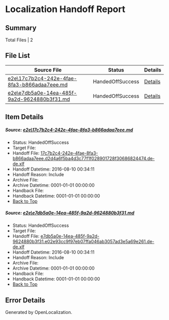 # <a name='report-top'></a> Localization Handoff Report

## Summary
 Total Files | 2

## File List
 Source File | Status | Details 
 ----------- | ------ | ------- 
 [e2e\17c7b2c4-242e-4fae-8fa3-b866adaa7eee.md](https://github.com/OpenLocalizationTestOrg/oltest/blob/b2019aa1d2fddc93c8f7668d7db719886014a8b9/e2e/17c7b2c4-242e-4fae-8fa3-b866adaa7eee.md) | HandedOffSuccess | [Details](#5d42b743bc73136eef1991eff2c5c13a992ac2e31)
 [e2e\e7db5a0e-14ea-485f-9a2d-9624880b3f31.md](https://github.com/OpenLocalizationTestOrg/oltest/blob/b2019aa1d2fddc93c8f7668d7db719886014a8b9/e2e/e7db5a0e-14ea-485f-9a2d-9624880b3f31.md) | HandedOffSuccess | [Details](#a28a6d622e1965d3530b0dee3ce21a8d4b21ba2d4)

## Item Details
##### <a name='5d42b743bc73136eef1991eff2c5c13a992ac2e31'></a> Source: [e2e\17c7b2c4-242e-4fae-8fa3-b866adaa7eee.md](https://github.com/OpenLocalizationTestOrg/oltest/blob/b2019aa1d2fddc93c8f7668d7db719886014a8b9/e2e/17c7b2c4-242e-4fae-8fa3-b866adaa7eee.md)
* Status: HandedOffSuccess
* Target File: 
* Handoff File: [17c7b2c4-242e-4fae-8fa3-b866adaa7eee.d2d4a6f5ba4d3c77f1f028901728f30686824474.de-de.xlf](https://github.com/OpenLocalizationTestOrg/olhandoff-e2e/blob/24724c7f0587bcee6f9726ced9c3d1db20438386/ol-handoff/OpenLocalizationTestOrg/ol-test-dede/ci/ht/17c7b2c4-242e-4fae-8fa3-b866adaa7eee.d2d4a6f5ba4d3c77f1f028901728f30686824474.de-de.xlf)
* Handoff Datetime: 2016-08-10 00:34:11
* Handoff Reason: Include
* Archive File: 
* Archive Datetime: 0001-01-01 00:00:00
* Handback File: 
* Handback Datetime: 0001-01-01 00:00:00
* [Back to Top](#report-top)

##### <a name='a28a6d622e1965d3530b0dee3ce21a8d4b21ba2d4'></a> Source: [e2e\e7db5a0e-14ea-485f-9a2d-9624880b3f31.md](https://github.com/OpenLocalizationTestOrg/oltest/blob/b2019aa1d2fddc93c8f7668d7db719886014a8b9/e2e/e7db5a0e-14ea-485f-9a2d-9624880b3f31.md)
* Status: HandedOffSuccess
* Target File: 
* Handoff File: [e7db5a0e-14ea-485f-9a2d-9624880b3f31.e02e93cc9f97eb07ffa046ab3057ad3e5a69e261.de-de.xlf](https://github.com/OpenLocalizationTestOrg/olhandoff-e2e/blob/24724c7f0587bcee6f9726ced9c3d1db20438386/ol-handoff/OpenLocalizationTestOrg/ol-test-dede/ci/ht/e7db5a0e-14ea-485f-9a2d-9624880b3f31.e02e93cc9f97eb07ffa046ab3057ad3e5a69e261.de-de.xlf)
* Handoff Datetime: 2016-08-10 00:34:11
* Handoff Reason: Include
* Archive File: 
* Archive Datetime: 0001-01-01 00:00:00
* Handback File: 
* Handback Datetime: 0001-01-01 00:00:00
* [Back to Top](#report-top)


## Error Details

Generated by OpenLocalization.
